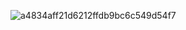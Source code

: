 <p align="center">
  
![a4834aff21d6212ffdb9bc6c549d54f7](https://github.com/user-attachments/assets/92152943-c683-4bc1-88ef-7626fa6b9eea)
<br>
